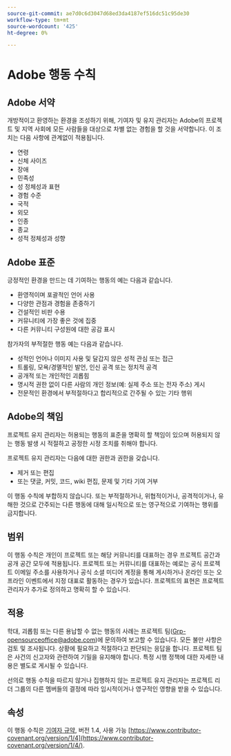 ```yaml
---
source-git-commit: ae7d0c6d3047d68ed3da4187ef516dc51c95de30
workflow-type: tm+mt
source-wordcount: '425'
ht-degree: 0%

---
```

# Adobe 행동 수칙

## Adobe 서약

개방적이고 환영하는 환경을 조성하기 위해, 기여자 및 유지 관리자는 Adobe의 프로젝트 및 지역 사회에 모든 사람들을 대상으로 차별 없는 경험을 할 것을 서약합니다. 이 조치는 다음 사항에 관계없이 적용됩니다.

* 연령
* 신체 사이즈
* 장애
* 민족성
* 성 정체성과 표현
* 경험 수준
* 국적
* 외모
* 인종
* 종교
* 성적 정체성과 성향

## Adobe 표준

긍정적인 환경을 만드는 데 기여하는 행동의 예는 다음과 같습니다.

* 환영적이며 포괄적인 언어 사용
* 다양한 관점과 경험을 존중하기
* 건설적인 비판 수용
* 커뮤니티에 가장 좋은 것에 집중
* 다른 커뮤니티 구성원에 대한 공감 표시

참가자의 부적절한 행동 예는 다음과 같습니다.

* 성적인 언어나 이미지 사용 및 달갑지 않은 성적 관심 또는 접근
* 트롤링, 모욕/경멸적인 발언, 인신 공격 또는 정치적 공격
* 공개적 또는 개인적인 괴롭힘
* 명시적 권한 없이 다른 사람의 개인 정보(예: 실제 주소 또는 전자 주소) 게시
* 전문적인 환경에서 부적절하다고 합리적으로 간주될 수 있는 기타 행위

## Adobe의 책임

프로젝트 유지 관리자는 허용되는 행동의 표준을 명확히 할 책임이 있으며 허용되지 않는 행동 발생 시 적절하고 공정한 시정 조치를 취해야 합니다.

프로젝트 유지 관리자는 다음에 대한 권한과 권한을 갖습니다.

* 제거 또는 편집
* 또는 댓글, 커밋, 코드, wiki 편집, 문제 및 기타 기여 거부

이 행동 수칙에 부합하지 않습니다. 또는 부적절하거나, 위협적이거나, 공격적이거나, 유해한 것으로 간주되는 다른 행동에 대해 일시적으로 또는 영구적으로 기여하는 행위를 금지합니다.

## 범위

이 행동 수칙은 개인이 프로젝트 또는 해당 커뮤니티를 대표하는 경우 프로젝트 공간과 공개 공간 모두에 적용됩니다. 프로젝트 또는 커뮤니티를 대표하는 예로는 공식 프로젝트 이메일 주소를 사용하거나 공식 소셜 미디어 계정을 통해 게시하거나 온라인 또는 오프라인 이벤트에서 지정 대표로 활동하는 경우가 있습니다. 프로젝트의 표현은 프로젝트 관리자가 추가로 정의하고 명확히 할 수 있습니다.

## 적용

학대, 괴롭힘 또는 다른 용납할 수 없는 행동의 사례는 프로젝트 팀(Grp-opensourceoffice@adobe.com)에 문의하여 보고할 수 있습니다. 모든 불만 사항은 검토 및 조사됩니다. 상황에 필요하고 적절하다고 판단되는 응답을 합니다. 프로젝트 팀은 사건의 신고자와 관련하여 기밀을 유지해야 합니다. 특정 시행 정책에 대한 자세한 내용은 별도로 게시될 수 있습니다.

선의로 행동 수칙을 따르지 않거나 집행하지 않는 프로젝트 유지 관리자는 프로젝트 리더 그룹의 다른 멤버들의 결정에 따라 임시적이거나 영구적인 영향을 받을 수 있습니다.

## 속성

이 행동 수칙은 [기여자 규약](https://www.contributor-covenant.org/), 버전 1.4, 사용 가능 [https://www.contributor-covenant.org/version/1/4](https://www.contributor-covenant.org/version/1/4/).
